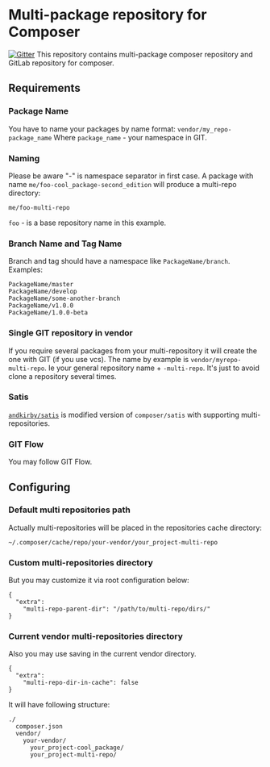 # Multi-package repository for Composer

[![Gitter](https://badges.gitter.im/Join%20Chat.svg)](https://gitter.im/andkirby/multi-repo-composer?utm_source=badge&utm_medium=badge&utm_campaign=pr-badge&utm_content=badge)
This repository contains multi-package composer repository and GitLab repository for composer.

## Requirements
### Package Name
You have to name your packages by name format:
`vendor/my_repo-package_name`
Where `package_name` - your namespace in GIT.

### Naming
Please be aware "-" is namespace separator in first case.
A package with name `me/foo-cool_package-second_edition` will produce a multi-repo directory:
```
me/foo-multi-repo
```

`foo` - is a base repository name in this example.

### Branch Name and Tag Name
Branch and tag should have a namespace like `PackageName/branch`.
Examples:
```
PackageName/master
PackageName/develop
PackageName/some-another-branch
PackageName/v1.0.0
PackageName/1.0.0-beta
```

### Single GIT repository in vendor
If you require several packages from your multi-repository it will create the one with GIT (if you use vcs).
The name by example is `vendor/myrepo-multi-repo`. Ie your general repository name + `-multi-repo`.
It's just to avoid clone a repository several times.

### Satis
[`andkirby/satis`](https://github.com/andkirby/satis) is modified version of `composer/satis` with supporting multi-repositories.

### GIT Flow
You may follow GIT Flow.

## Configuring
### Default multi repositories path
Actually multi-repositories will be placed in the repositories cache directory: 
```
~/.composer/cache/repo/your-vendor/your_project-multi-repo
```

### Custom multi-repositories directory
But you may customize it via root configuration below:
```
{
  "extra":
    "multi-repo-parent-dir": "/path/to/multi-repo/dirs/"
}
```

### Current vendor multi-repositories directory
Also you may use saving in the current vendor directory.
```
{
  "extra":
    "multi-repo-dir-in-cache": false
}
```

It will have following structure:

```
./
  composer.json
  vendor/
    your-vendor/
      your_project-cool_package/
      your_project-multi-repo/
```

